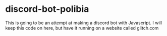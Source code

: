# discord-bot-polibia
This is going to be an attempt at making a discord bot with Javascript. I will keep this code on here, but have it running on a website called glitch.com
